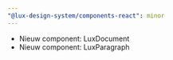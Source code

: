 ```yaml
---
"@lux-design-system/components-react": minor
---
```



- Nieuw component: LuxDocument
- Nieuw component: LuxParagraph
